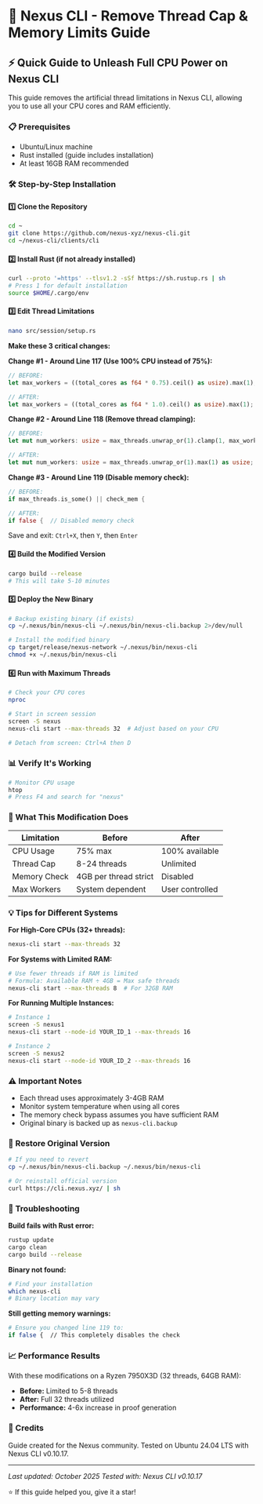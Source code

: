 

# 🚀 Nexus CLI - Remove Thread Cap & Memory Limits Guide

## ⚡ Quick Guide to Unleash Full CPU Power on Nexus CLI

This guide removes the artificial thread limitations in Nexus CLI, allowing you to use all your CPU cores and RAM efficiently.

### 📋 Prerequisites
- Ubuntu/Linux machine
- Rust installed (guide includes installation)
- At least 16GB RAM recommended

### 🛠️ Step-by-Step Installation

#### 1️⃣ Clone the Repository
```bash
cd ~
git clone https://github.com/nexus-xyz/nexus-cli.git
cd ~/nexus-cli/clients/cli
```

#### 2️⃣ Install Rust (if not already installed)
```bash
curl --proto '=https' --tlsv1.2 -sSf https://sh.rustup.rs | sh
# Press 1 for default installation
source $HOME/.cargo/env
```

#### 3️⃣ Edit Thread Limitations
```bash
nano src/session/setup.rs
```

**Make these 3 critical changes:**

**Change #1 - Around Line 117 (Use 100% CPU instead of 75%):**
```rust
// BEFORE:
let max_workers = ((total_cores as f64 * 0.75).ceil() as usize).max(1);

// AFTER:
let max_workers = ((total_cores as f64 * 1.0).ceil() as usize).max(1);
```

**Change #2 - Around Line 118 (Remove thread clamping):**
```rust
// BEFORE:
let mut num_workers: usize = max_threads.unwrap_or(1).clamp(1, max_workers as u32) as usize;

// AFTER:
let mut num_workers: usize = max_threads.unwrap_or(1).max(1) as usize;
```

**Change #3 - Around Line 119 (Disable memory check):**
```rust
// BEFORE:
if max_threads.is_some() || check_mem {

// AFTER:
if false {  // Disabled memory check
```

Save and exit: `Ctrl+X`, then `Y`, then `Enter`

#### 4️⃣ Build the Modified Version
```bash
cargo build --release
# This will take 5-10 minutes
```

#### 5️⃣ Deploy the New Binary
```bash
# Backup existing binary (if exists)
cp ~/.nexus/bin/nexus-cli ~/.nexus/bin/nexus-cli.backup 2>/dev/null

# Install the modified binary
cp target/release/nexus-network ~/.nexus/bin/nexus-cli
chmod +x ~/.nexus/bin/nexus-cli
```

#### 6️⃣ Run with Maximum Threads
```bash
# Check your CPU cores
nproc

# Start in screen session
screen -S nexus
nexus-cli start --max-threads 32  # Adjust based on your CPU

# Detach from screen: Ctrl+A then D
```

### 📊 Verify It's Working
```bash
# Monitor CPU usage
htop
# Press F4 and search for "nexus"
```

### 🔧 What This Modification Does

| Limitation | Before | After |
|------------|--------|-------|
| CPU Usage | 75% max | 100% available |
| Thread Cap | 8-24 threads | Unlimited |
| Memory Check | 4GB per thread strict | Disabled |
| Max Workers | System dependent | User controlled |

### 💡 Tips for Different Systems

**For High-Core CPUs (32+ threads):**
```bash
nexus-cli start --max-threads 32
```

**For Systems with Limited RAM:**
```bash
# Use fewer threads if RAM is limited
# Formula: Available RAM ÷ 4GB = Max safe threads
nexus-cli start --max-threads 8  # For 32GB RAM
```

**For Running Multiple Instances:**
```bash
# Instance 1
screen -S nexus1
nexus-cli start --node-id YOUR_ID_1 --max-threads 16

# Instance 2 
screen -S nexus2
nexus-cli start --node-id YOUR_ID_2 --max-threads 16
```

### ⚠️ Important Notes

- Each thread uses approximately 3-4GB RAM
- Monitor system temperature when using all cores
- The memory check bypass assumes you have sufficient RAM
- Original binary is backed up as `nexus-cli.backup`

### 🔄 Restore Original Version
```bash
# If you need to revert
cp ~/.nexus/bin/nexus-cli.backup ~/.nexus/bin/nexus-cli

# Or reinstall official version
curl https://cli.nexus.xyz/ | sh
```

### 🐛 Troubleshooting

**Build fails with Rust error:**
```bash
rustup update
cargo clean
cargo build --release
```

**Binary not found:**
```bash
# Find your installation
which nexus-cli
# Binary location may vary
```

**Still getting memory warnings:**
```bash
# Ensure you changed line 119 to:
if false {  // This completely disables the check
```

### 📈 Performance Results

With these modifications on a Ryzen 7950X3D (32 threads, 64GB RAM):
- **Before:** Limited to 5-8 threads
- **After:** Full 32 threads utilized
- **Performance:** 4-6x increase in proof generation

### 🤝 Credits

Guide created for the Nexus community. Tested on Ubuntu 24.04 LTS with Nexus CLI v0.10.17.

---

*Last updated: October 2025*
*Tested with: Nexus CLI v0.10.17*

⭐ If this guide helped you, give it a star!
```

